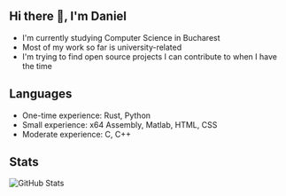 ## Hi there 👋, I'm Daniel

- I'm currently studying Computer Science in Bucharest
- Most of my work so far is university-related
- I'm trying to find open source projects I can contribute to when I have the time

## Languages
- One-time experience: Rust, Python
- Small experience: x64 Assembly, Matlab, HTML, CSS
- Moderate experience: C, C++

## Stats

![GitHub Stats](https://github-readme-stats.vercel.app/api?username=danieldinu2030&show_icons=true)


<!--
**danieldinu2030/danieldinu2030** is a ✨ _special_ ✨ repository because its `README.md` (this file) appears on your GitHub profile.

Here are some ideas to get you started:

- 🔭 I’m currently working on ...
- 🌱 I’m currently learning ...
- 👯 I’m looking to collaborate on ...
- 🤔 I’m looking for help with ...
- 💬 Ask me about ...
- 📫 How to reach me: ...
- 😄 Pronouns: ...
- ⚡ Fun fact: ...
-->

